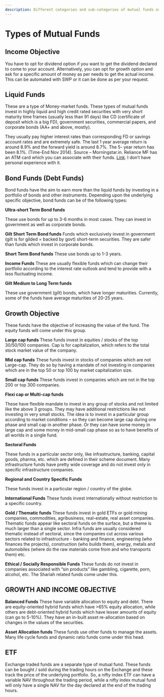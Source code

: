 ```yaml
---
description: Different categories and sub-categories of mutual funds explained
---
```


# Types of Mutual Funds

## Income Objective

You have to opt for dividend option if you want to get the dividend declared to come to your account. Alternatively, you can opt for growth option and ask for a specific amount of money as per needs to get the actual income. This can be automated with SWP or it can be done as per your request.

## Liquid Funds

These are a type of Money-market funds. These types of mutual funds invest in highly liquid and high credit rated securities with very short maturity time frames \(usually less than 91 days\) like CD \(certificate of deposit which is a big FD\), government securities, commercial papers, and corporate bonds \(AA+ and above, mostly\).

They usually pay higher interest rates than corresponding FD or savings account rates and are extremely safe. The last 1 year average return is around 8.9% and the forward yield is around 8.7%. The 5- year return has been 8.1%. \(Time-End Nov 2014\). Source – Morningstar.in. Reliance MF has an ATM card which you can associate with their funds. [Link](https://www.reliancemutual.com/investor-services/innovative-products/reliance-any-time-money-card). I don’t have personal experience with it.

## Bond Funds \(Debt Funds\)

Bond funds have the aim to earn more than the liquid funds by investing in a portfolio of bonds and other instruments. Depending upon the underlying specific objective, bond funds can be of the following types:

**Ultra-short Term Bond funds**

These use bonds for up to 3-6 months in most cases. They can invest in government as well as corporate bonds.

**Gilt Short Term Bond funds** Funds which exclusively invest in government \(gilt is for gilded = backed by govt\) short-term securities. They are safer than funds which invest in corporate bonds.

**Short Term Bond funds** These use bonds up to 1-3 years.

**Income Funds** These are usually flexible funds which can change their portfolio according to the interest rate outlook and tend to provide with a less fluctuating income.

**Gilt Medium to Long Term funds**

These use government \(gilt\) bonds, which have longer maturities. Currently, some of the funds have average maturities of 20-25 years.

## Growth Objective

These funds have the objective of increasing the value of the fund. The equity funds will come under this group.

**Large cap funds** These funds invest in equities / stocks of the top 30/50/100 companies. Cap is for capitalization, which refers to the total stock market value of the company.

**Mid cap funds** These funds invest in stocks of companies which are not Large-cap. They do so by having a mandate of not investing in companies which are in the top 50 or top 100 by market capitalization size.

**Small cap funds** These funds invest in companies which are not in the top 200 or top 300 companies.

**Flexi cap or Multi-cap funds**

These have flexible mandate to invest in any group of stocks and not limited like the above 3 groups. They may have additional restrictions like not investing in very small stocks. The idea is to invest in a particular group according to market conditions – so they can become large cap during one phase and small cap in another phase. Or they can have some money in large cap and some money in mid-small cap phase so as to have benefits of all worlds in a single fund.

**Sectoral Funds**

These funds in a particular sector only, like infrastructure, banking, capital goods, pharma, etc. which are defined in their scheme document. Many infrastructure funds have pretty wide coverage and do not invest only in specific infrastructure companies.

**Regional and Country Specific Funds**

These funds invest in a particular region / country of the globe.

**International Funds** These funds invest internationally without restriction to a specific country.

**Gold / Thematic funds** These funds invest in gold ETFs or gold mining companies, commodities, agribusiness, real-estate, real asset companies. Thematic funds appear like sectoral funds on the surface, but a theme is much larger than a single sector. Infra funds are usually considered thematic instead of sectoral, since the companies cut across various sectors related to infrastructure - banking and finance, engineering \(who finances the projects\), construction \(who builds them\), energy, metals and automobiles \(where do the raw materials come from and who transports them\) etc.

**Ethical / Socially Responsible Funds** These funds do not invest in companies associated with “sin products” like gambling, cigarette, porn, alcohol, etc. The Shariah related funds come under this.

## GROWTH AND INCOME OBJECTIVE

**Balanced Funds** These have variable allocation to equity and debt. There are equity-oriented hybrid funds which have &gt;65% equity allocation, while others are debt-oriented hybrid funds which have lesser amounts of equity \(can go to 5-10%\). They have an in-built asset re-allocation based on changes in the values of the securities.

**Asset Allocation funds** These funds use other funds to manage the assets. Many life cycle funds and dynamic ratio funds come under this head.

## ETF

Exchange traded funds are a separate type of mutual fund. These funds can be bought / sold during the trading hours on the Exchange and these track the price of the underlying portfolio. So, a nifty index ETF can have a variable NAV throughout the trading period, while a nifty index mutual fund will only have a single NAV for the day declared at the end of the trading hours.

